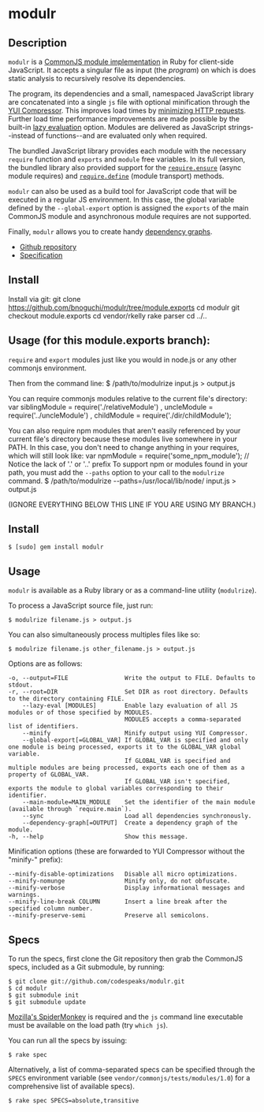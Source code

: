 modulr
======

Description
-----------

`modulr` is a [CommonJS module implementation](http://commonjs.org/specs/modules/1.0.html)
in Ruby for client-side JavaScript. It accepts a singular file as input (the _program_) on
which is does static analysis to recursively resolve its dependencies.

The program, its dependencies and a small, namespaced JavaScript library are
concatenated into a single `js` file with optional minification through the [YUI Compressor](http://developer.yahoo.com/yui/compressor/). This improves load times by
[minimizing HTTP requests](http://developer.yahoo.com/performance/rules.html#num_http).
Further load time performance improvements are made possible by the built-in
[lazy evaluation](http://googlecode.blogspot.com/2009/09/gmail-for-mobile-html5-series-reducing.html)
option. Modules are delivered as JavaScript strings--instead of functions--and are
evaluated only when required.

The bundled JavaScript library provides each module with the necessary `require`
function and `exports` and `module` free variables. In its full version, the bundled
library also provided support for the [`require.ensure`](http://wiki.commonjs.org/wiki/Modules/Async/A) (async module requires) and [`require.define`](http://wiki.commonjs.org/wiki/Modules/Transport/D) (module transport) methods.

`modulr` can also be used as a build tool for JavaScript code that will be executed in a regular JS environment. In this case, the global variable defined by the `--global-export` option is assigned the `exports` of the main CommonJS module and asynchronous module requires are not supported.

Finally, `modulr` allows you to create handy [dependency graphs](http://modulrjs.org/spec_dependency_graph.html).

* [Github repository](http://github.com/codespeaks/modulr)
* [Specification](http://wiki.commonjs.org/wiki/Modules/1.0)

Install
-------
Install via git:
    git clone https://github.com/bnoguchi/modulr/tree/module.exports
    cd modulr
    git checkout module.exports
    cd vendor/rkelly
    rake parser
    cd ../..

Usage (for this module.exports branch):
-----
`require` and `export` modules just like you would in node.js or any other commonjs environment.

Then from the command line:
    $ /path/to/modulrize input.js > output.js

You can require commonjs modules relative to the current file's directory:
    var siblingModule = require('./relativeModule')
      , uncleModule   = require('../uncleModule')
      , childModule = require('./dir/childModule');

You can also require npm modules that aren't easily referenced by your current file's directory because these modules live somewhere in your PATH.  In this case, you don't need to change anything in your requires, which will still look like:
    var npmModule = require('some_npm_module'); // Notice the lack of '.' or '..' prefix
To support npm or modules found in your path, you must add the `--paths` option to your call to the `modulrize` command.
    $ /path/to/modulrize --paths=/usr/local/lib/node/ input.js > output.js

(IGNORE EVERYTHING BELOW THIS LINE IF YOU ARE USING MY BRANCH.)

Install
-------

    $ [sudo] gem install modulr

Usage
-----

`modulr` is available as a Ruby library or as a command-line utility (`modulrize`).

To process a JavaScript source file, just run:

    $ modulrize filename.js > output.js

You can also simultaneously process multiples files like so:

    $ modulrize filename.js other_filename.js > output.js

Options are as follows:

    -o, --output=FILE                Write the output to FILE. Defaults to stdout.
    -r, --root=DIR                   Set DIR as root directory. Defaults to the directory containing FILE.
        --lazy-eval [MODULES]        Enable lazy evaluation of all JS modules or of those specified by MODULES.
                                     MODULES accepts a comma-separated list of identifiers.
        --minify                     Minify output using YUI Compressor.
        --global-export[=GLOBAL_VAR] If GLOBAL_VAR is specified and only one module is being processed, exports it to the GLOBAL_VAR global variable.
                                     If GLOBAL_VAR is specified and multiple modules are being processed, exports each one of them as a property of GLOBAL_VAR.
                                     If GLOBAL_VAR isn't specified, exports the module to global variables corresponding to their identifier.
        --main-module=MAIN_MODULE    Set the identifier of the main module (available through `require.main`).
        --sync                       Load all dependencies synchronously.
        --dependency-graph[=OUTPUT]  Create a dependency graph of the module.
    -h, --help                       Show this message.

Minification options (these are forwarded to YUI Compressor without the "minify-" prefix):

    --minify-disable-optimizations   Disable all micro optimizations.
    --minify-nomunge                 Minify only, do not obfuscate.
    --minify-verbose                 Display informational messages and warnings.
    --minify-line-break COLUMN       Insert a line break after the specified column number.
    --minify-preserve-semi           Preserve all semicolons.


Specs
-----

To run the specs, first clone the Git repository then grab the CommonJS
specs, included as a Git submodule, by running:

    $ git clone git://github.com/codespeaks/modulr.git
    $ cd modulr
    $ git submodule init
    $ git submodule update

[Mozilla's SpiderMonkey](http://www.mozilla.org/js/spidermonkey/) is required
and the `js` command line executable must be available on the load path (try `which js`).

You can run all the specs by issuing:

    $ rake spec

Alternatively, a list of comma-separated specs can be specified through the `SPECS`
environment variable (see `vendor/commonjs/tests/modules/1.0`) for a comprehensive
list of available specs).

    $ rake spec SPECS=absolute,transitive
